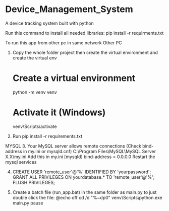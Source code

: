 # Device_Management_System
A device tracking system built with python



Run this command to install all needed libraries:
    pip install -r requirments.txt


To run this app from other pc in same network
    Other PC
1. Copy the whole folder project then create the virtual environment
    and create the virtual env 
    # Create a virtual environment
    python -m venv venv

    # Activate it (Windows)
    venv\Scripts\activate

2. Run pip install -r requirements.txt

 MYSQL
3. Your MySQL server allows remote connections (Check bind-address in my.ini or mysqld.cnf)
    C:\Program Files\MySQL\MySQL Server X.X\my.ini
    Add this in my.ini 
     [mysqld]
     bind-address = 0.0.0.0
    Restart the mysql services

4. CREATE USER 'remote_user'@'%' IDENTIFIED BY 'yourpassword';
GRANT ALL PRIVILEGES ON yourdatabase.* TO 'remote_user'@'%';
FLUSH PRIVILEGES;

5. Create a batch file (run_app.bat) in the same folder as main.py to just double click the file:
   @echo off
   cd /d "%~dp0"
   venv\Scripts\python.exe main.py
   pause



